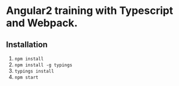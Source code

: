 # Angular2 training with Typescript and Webpack.

## Installation

1. `npm install`
2. `npm install -g typings`
3. `typings install`
4. `npm start`
